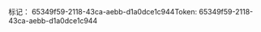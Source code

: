 <span data-ttu-id="5f1d9-101">标记： 65349f59-2118-43ca-aebb-d1a0dce1c944</span><span class="sxs-lookup"><span data-stu-id="5f1d9-101">Token: 65349f59-2118-43ca-aebb-d1a0dce1c944</span></span>